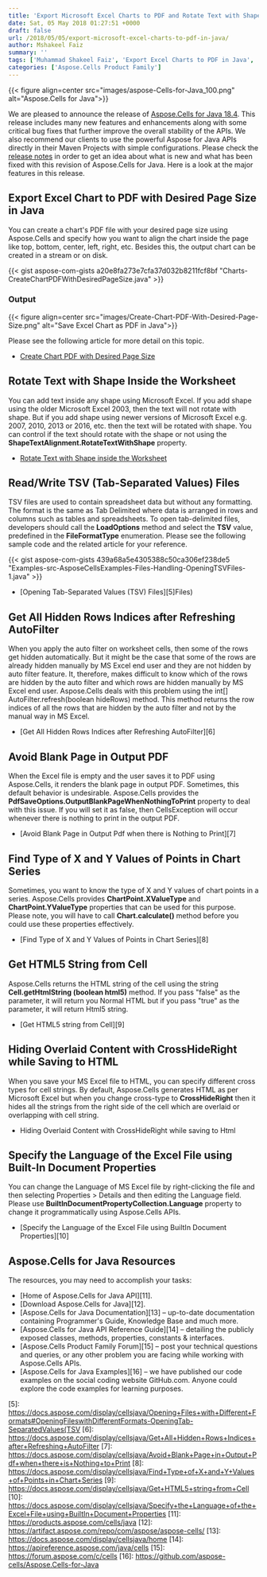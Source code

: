 ```yaml
---
title: 'Export Microsoft Excel Charts to PDF and Rotate Text with Shape in Excel using Java'
date: Sat, 05 May 2018 01:27:51 +0000
draft: false
url: /2018/05/05/export-microsoft-excel-charts-to-pdf-in-java/
author: Mshakeel Faiz
summary: ''
tags: ['Muhammad Shakeel Faiz', 'Export Excel Charts to PDF in Java', 'Save Charts in Excel as PDF in Java']
categories: ['Aspose.Cells Product Family']
---
```




{{< figure align=center src="images/aspose-Cells-for-Java_100.png" alt="Aspose.Cells for Java">}}


We are pleased to announce the release of [Aspose.Cells for Java 18.4][1]. This release includes many new features and enhancements along with some critical bug fixes that further improve the overall stability of the APIs. We also recommend our clients to use the powerful Aspose for Java APIs directly in their Maven Projects with simple configurations. Please check the [release notes][2] in order to get an idea about what is new and what has been fixed with this revision of Aspose.Cells for Java. Here is a look at the major features in this release.

## Export Excel Chart to PDF with Desired Page Size in Java

You can create a chart's PDF file with your desired page size using Aspose.Cells and specify how you want to align the chart inside the page like top, bottom, center, left, right, etc. Besides this, the output chart can be created in a stream or on disk. 

{{< gist aspose-com-gists a20e8fa273e7cfa37d032b8211fcf8bf "Charts-CreateChartPDFWithDesiredPageSize.java" >}}

### Output



{{< figure align=center src="images/Create-Chart-PDF-With-Desired-Page-Size.png" alt="Save Excel Chart as PDF in Java">}}


Please see the following article for more detail on this topic.

*   [Create Chart PDF with Desired Page Size][3]

## Rotate Text with Shape Inside the Worksheet

You can add text inside any shape using Microsoft Excel. If you add shape using the older Microsoft Excel 2003, then the text will not rotate with shape. But if you add shape using newer versions of Microsoft Excel e.g. 2007, 2010, 2013 or 2016, etc. then the text will be rotated with shape. You can control if the text should rotate with the shape or not using the **ShapeTextAlignment.RotateTextWithShape** property.

*   [Rotate Text with Shape inside the Worksheet][4]

## Read/Write TSV (Tab-Separated Values) Files

TSV files are used to contain spreadsheet data but without any formatting. The format is the same as Tab Delimited where data is arranged in rows and columns such as tables and spreadsheets. To open tab-delimited files, developers should call the **LoadOptions** method and select the **TSV** value, predefined in the **FileFormatType** enumeration. Please see the following sample code and the related article for your reference.

{{< gist aspose-com-gists 439a68a5e4305388c50ca306ef238de5 "Examples-src-AsposeCellsExamples-Files-Handling-OpeningTSVFiles-1.java" >}}

*   [Opening Tab-Separated Values (TSV) Files][5]Files)

## Get All Hidden Rows Indices after Refreshing AutoFilter

When you apply the auto filter on worksheet cells, then some of the rows get hidden automatically. But it might be the case that some of the rows are already hidden manually by MS Excel end user and they are not hidden by auto filter feature. It, therefore, makes difficult to know which of the rows are hidden by the auto filter and which rows are hidden manually by MS Excel end user. Aspose.Cells deals with this problem using the int\[\] AutoFilter.refresh(boolean hideRows) method. This method returns the row indices of all the rows that are hidden by the auto filter and not by the manual way in MS Excel.

*   [Get All Hidden Rows Indices after Refreshing AutoFilter][6]

## Avoid Blank Page in Output PDF

When the Excel file is empty and the user saves it to PDF using Aspose.Cells, it renders the blank page in output PDF. Sometimes, this default behavior is undesirable. Aspose.Cells provides the **PdfSaveOptions.OutputBlankPageWhenNothingToPrint** property to deal with this issue. If you will set it as false, then CellsException will occur whenever there is nothing to print in the output PDF.

*   [Avoid Blank Page in Output Pdf when there is Nothing to Print][7]

## Find Type of X and Y Values of Points in Chart Series

Sometimes, you want to know the type of X and Y values of chart points in a series. Aspose.Cells provides **ChartPoint.XValueType** and **ChartPoint.YValueType** properties that can be used for this purpose. Please note, you will have to call **Chart.calculate()** method before you could use these properties effectively.

*   [Find Type of X and Y Values of Points in Chart Series][8]

## Get HTML5 String from Cell

Aspose.Cells returns the HTML string of the cell using the string **Cell.getHtmlString (boolean html5)** method. If you pass "false" as the parameter, it will return you Normal HTML but if you pass "true" as the parameter, it will return Html5 string.

*   [Get HTML5 string from Cell][9]

## Hiding Overlaid Content with CrossHideRight while Saving to HTML

When you save your MS Excel file to HTML, you can specify different cross types for cell strings. By default, Aspose.Cells generates HTML as per Microsoft Excel but when you change cross-type to **CrossHideRight** then it hides all the strings from the right side of the cell which are overlaid or overlapping with cell string.

*   Hiding Overlaid Content with CrossHideRight while saving to Html

## Specify the Language of the Excel File using Built-In Document Properties

You can change the Language of MS Excel file by right-clicking the file and then selecting Properties > Details and then editing the Language field. Please use **BuiltInDocumentPropertyCollection.Language** property to change it programmatically using Aspose.Cells APIs.

*   [Specify the Language of the Excel File using BuiltIn Document Properties][10]

## Aspose.Cells for Java Resources

The resources, you may need to accomplish your tasks:

*   [Home of Aspose.Cells for Java API][11].
*   [Download Aspose.Cells for Java][12].
*   [Aspose.Cells for Java Documentation][13] – up-to-date documentation containing Programmer's Guide, Knowledge Base and much more.
*   [Aspose.Cells for Java API Reference Guide][14] – detailing the publicly exposed classes, methods, properties, constants & interfaces.
*   [Aspose.Cells Product Family Forum][15] – post your technical questions and queries, or any other problem you are facing while working with Aspose.Cells APIs.
*   [Aspose.Cells for Java Examples][16] – we have published our code examples on the social coding website GitHub.com. Anyone could explore the code examples for learning purposes.




[1]: https://artifact.aspose.com/repo/com/aspose/aspose-cells/18.4/
[2]: https://docs.aspose.com/display/cellsjava/Aspose.Cells+for+Java+18.4+Release+Notes
[3]: https://docs.aspose.com/display/cellsjava/Create+Chart+PDF+with+Desired+Page+Size
[4]: https://docs.aspose.com/display/cellsjava/Rotate+Text+with+Shape+inside+the+Worksheet
[5]: https://docs.aspose.com/display/cellsjava/Opening+Files+with+Different+Formats#OpeningFileswithDifferentFormats-OpeningTab-SeparatedValues(TSV
[6]: https://docs.aspose.com/display/cellsjava/Get+All+Hidden+Rows+Indices+after+Refreshing+AutoFilter
[7]: https://docs.aspose.com/display/cellsjava/Avoid+Blank+Page+in+Output+Pdf+when+there+is+Nothing+to+Print
[8]: https://docs.aspose.com/display/cellsjava/Find+Type+of+X+and+Y+Values+of+Points+in+Chart+Series
[9]: https://docs.aspose.com/display/cellsjava/Get+HTML5+string+from+Cell
[10]: https://docs.aspose.com/display/cellsjava/Specify+the+Language+of+the+Excel+File+using+BuiltIn+Document+Properties
[11]: https://products.aspose.com/cells/java
[12]: https://artifact.aspose.com/repo/com/aspose/aspose-cells/
[13]: https://docs.aspose.com/display/cellsjava/home
[14]: https://apireference.aspose.com/java/cells
[15]: https://forum.aspose.com/c/cells
[16]: https://github.com/aspose-cells/Aspose.Cells-for-Java





